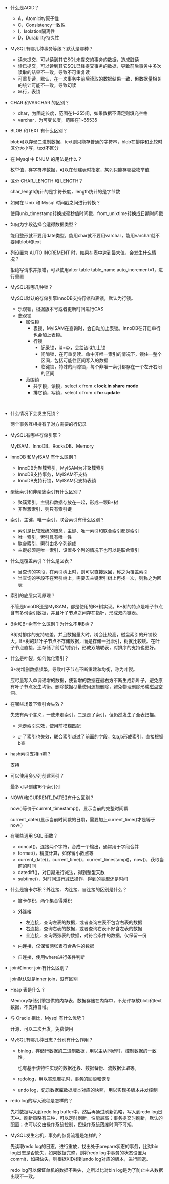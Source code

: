 - 什么是ACID？
  - A，Atomicity原子性
  - C，Consistency一致性
  - I，Isolation隔离性
  - D，Durability持久性



- MySQL有哪几种事务等级？默认是哪种？
  - 读未提交，可以读到其它SQL未提交的事务的数据，造成脏读
  - 读已提交，可以读到其它SQL已经提交事务的数据，导致前后事务中多次读取的结果不一致，导致不可重复读
  - 可重复读，默认，在一次事务中前后读取的数据结果一致，但数据量相关的统计可能不一致，导致幻读
  - 串行，表锁



- CHAR 和VARCHAR 的区别？

  - char，为固定长度，范围在1~255间，如果数据不满足则填充空格
  - varchar，为可变长度，范围在1~65535

  

- BLOB 和TEXT 有什么区别？

  blob可以存储二进制数据，text则只能存普通的字符串，blob在排序和比较时区分大小写，text不区分



- 在 Mysql 中 ENUM 的用法是什么？

  枚举值，存字符串数据，可以在创建表时指定，某列只能存哪些枚举值



- 区分 CHAR_LENGTH 和 LENGTH？

  char_length统计的是字符长度，length统计的是字节数



- 如何在 Unix 和 Mysql 时间戳之间进行转换？

  使用unix_timestamp转换成毫秒值时间戳，from_unixtime转换成日期时间戳



- 如何为字段选择合适得数据类型？

  能用整形就不要用date类型，能用char就不要用varchar，能用varchar就不要用blob和text



- 列设置为 AUTO INCREMENT 时，如果在表中达到最大值，会发生什么情况？

  拒绝写请求并报错，可以使用alter table table_name auto_increment=1，进行重置
  
  

- MySQL有哪几种锁？

  MySQL默认的存储引擎InnoDB支持行锁和表锁，默认为行锁。

  - 乐观锁，根据版本号或者更新时间进行CAS
  - 悲观锁
    - 属性锁
      - 表锁，MyISAM在查询时，会自动加上表锁。InnoDB在开启串行也会加上表锁。
      - 行锁
        - 记录锁，id=xx，会给该id加上锁
        - 间隙锁，在可重复读、命中非唯一索引的情况下，锁住一整个区间，包括可能往区间写入的数据
        - 临键锁，特殊的间隙锁，每个非唯一索引都存在一个左开右闭的区间
    - 范围锁
      - 共享锁，读锁，select x from x **lock in share mode**
      - 排它锁，写锁，select x from x **for update**

​	

- 什么情况下会发生死锁？

  两个事务互相持有了对方需要的行记录



- MySQL有哪些存储引擎？

  MyISAM、InnoDB、RocksDB、Memory



- InnoDB 和MyISAM 有什么区别？
  - InnoDB为聚簇索引，MyISAM为非聚簇索引
  - InnoDB支持事务，MyISAM不支持
  - InnoDB支持行锁，MyISAM只支持表锁



- 聚簇索引和非聚簇索引有什么区别？

  - 聚簇索引，主键和数据存放在一起，形成一颗B+树
  - 非聚簇索引，则只有索引键

  

- 索引，主键，唯一索引，联合索引有什么区别？

  - 索引是比较笼统的概念，主键、唯一索引和联合索引都是索引
  - 唯一索引，索引具有唯一性
  - 联合索引，索引由多个列组成
  - 主键必须是唯一索引，设置多个列的情况下也可以是联合索引

  

- 什么是覆盖索引？什么是回表？
  - 当查询的字段，在索引树上时，则可以直接返回，称之为覆盖索引
  - 当查询的字段不在索引树上，需要去主键索引树上再找一次，则称之为回表



- 索引的底层实现原理？

  不管是InnoDB还是MyISAM，都是使用的B+树实现。B+树的特点是叶子节点含有多份索引数据，并且叶子节点之间存在指针，形成双向链表。
  
  

- B树和B+树有什么区别？为什么不用B树？

  B树对排序的支持较差，并且数据量大时，树会比较高，磁盘索引的开销较大。B+树的非叶子节点不存储数据，而是存储一批索引，树就比较矮。在叶子节点直接，还存储了前后的指针，形成双端联表，对排序的支持也更好。

  

- 什么是叶裂，如何优化索引？

  B+树增删数据频繁，导致叶子节点不断重建和均衡，称为叶裂。
  
  应尽量写入单调递增的数据，使新增的数据在最右方不断生成新叶子，避免原有叶子节点发生均衡。删除数据尽量使用逻辑删除，避免物理删除形成磁盘空洞。



- 在哪些场景下索引会失效？

  失效有两个含义，一使未走索引，二是走了索引，但仍然发生了全表扫描。

  - 未走索引失效，使用前模糊匹配

  - 走了索引也失效，联合索引越过了前面的字段，如a,b形成索引，直接根据b查

    

- hash索引支持in嘛？

  支持

  
  
- 可以使用多少列创建索引？

  最多可以创建16个索引列



- NOW()和CURRENT_DATE()有什么区别？

  now()等价于current_timestamp()，显示当前的完整时间戳

  current_date()显示当前时间戳的日期，需要加上current_time()才是等于now()



- 有哪些通用 SQL 函数？

  - concat()，连接两个字符，合成一个输出，通常用于字段合并
  - format()，精度计算，如保留小数点等
  - current_date()，current_time()，current_timestamp()，now()，获取当前的时间
  - datediff()，对日期进行减法，得到整型天数
  - subtime()，对时间进行减法操作，得到的类型还是时间

  

- 什么是笛卡尔积？外连接、内连接、自连接的区别是什么？

  - 笛卡尔积，两个集合得乘积
  - 外连接
    - 左连接，查询左表的数据，或者查询左表不包含右表的数据
    - 右连接，查询右表的数据，或者查询右表不好含左表的数据
    - 全连接，查询两张表的数据，对符合条件的数据，仅保留一份

  - 内连接，仅保留两张表符合条件的数据
  - 自连接，使用where进行条件判断



- join和inner join有什么区别？

  join默认就是inner join，没有区别

  

- Heap 表是什么？

  Memory存储引擎提供的内存表，数据存储在内存中，不允许存放blob和text数据，不支持自增。



- 与 Oracle 相比，Mysql 有什么优势？

  开源，可以二次开发，免费使用



- MySQL有哪几种日志？分别有什么作用？

  - binlog，存储行数据的二进制数据，用以主从同步时，控制数据的一致性。

    也有基于该特性实现的数据迁移、数据备份、流数据读取等。

  - redolog，用以实现宕机时，事务的回滚和恢复

  - undo log，记录数据库数据版本对应的快照，用以实现多版本并发控制



- redo log的写入流程是怎样的？

  先将数据写入到redo log buffer中，然后再通过刷新策略，写入到redo log日志中。刷新策略有三种，可以定时刷新，性能最高；事务提交时刷新，默认的配置；也可以交由操作系统控制，但操作系统落库时间不可知。



- MySQL发生宕机，事务的恢复流程是怎样的？

  先读取redo log的日志，进行重放，找出处于prepare状态的事务，比对bin log日志是否缺失，如果数据完整，则将redo log中事务的状态设置为commit，如果缺失，则根据XID找到undo log对应的版本，进行回退。

  redo log可以保证单机的数据不丢失，之所以比对bin log是为了防止主从数据出现不一致。

